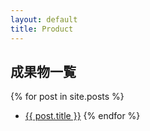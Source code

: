 ```yaml
---
layout: default
title: Product
---
```

## 成果物一覧
{% for post in site.posts %}
- [{{ post.title }}]({{post.url}})
{% endfor %}  

